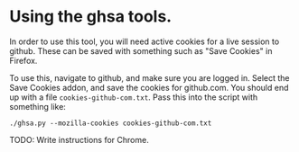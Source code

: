 # Using the ghsa tools.

In order to use this tool, you will need active cookies for a live
session to github.  These can be saved with something such as "Save
Cookies" in Firefox.

To use this, navigate to github, and make sure you are logged in.
Select the Save Cookies addon, and save the cookies for github.com.
You should end up with a file `cookies-github-com.txt`.  Pass this
into the script with something like:

```
./ghsa.py --mozilla-cookies cookies-github-com.txt
```

TODO: Write instructions for Chrome.
